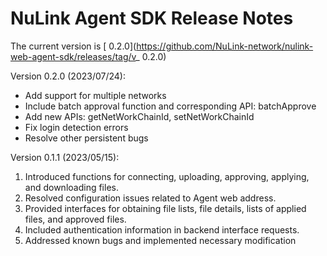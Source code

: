 # NuLink Agent SDK Release Notes

The current version is  [ 0.2.0](https://github.com/NuLink-network/nulink-web-agent-sdk/releases/tag/v_ 0.2.0)

Version 0.2.0 (2023/07/24):
- Add support for multiple networks
- Include batch approval function and corresponding API: batchApprove
- Add new APIs: getNetWorkChainId, setNetWorkChainId
- Fix login detection errors
- Resolve other persistent bugs


Version 0.1.1 (2023/05/15):

1. Introduced functions for connecting, uploading, approving, applying, and downloading files.
2. Resolved configuration issues related to Agent web address.
3. Provided interfaces for obtaining file lists, file details, lists of applied files, and approved files.
4. Included authentication information in backend interface requests.
5. Addressed known bugs and implemented necessary modification

